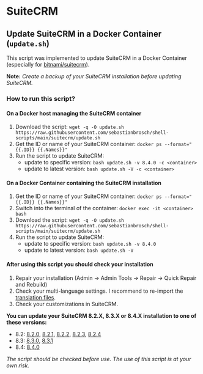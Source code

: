# SuiteCRM

## Update SuiteCRM in a Docker Container (`update.sh`)
This script was implemented to update SuiteCRM in a Docker Container (especially for [bitnami/suitecrm](https://hub.docker.com/r/bitnami/suitecrm/)).

**Note:** _Create a backup of your SuiteCRM installation before updating SuiteCRM._

### How to run this script?

#### On a Docker host managing the SuiteCRM container

 1. Download the script: `wget -q -O update.sh https://raw.githubusercontent.com/sebastianbrosch/shell-scripts/main/suitecrm/update.sh`
 2. Get the ID or name of your SuiteCRM container: `docker ps --format="{{.ID}} {{.Names}}"`
 3. Run the script to update SuiteCRM:
    - update to specific version: `bash update.sh -v 8.4.0 -c <container>`
    - update to latest version: `bash update.sh -V -c <container>`

#### On a Docker Container containing the SuiteCRM installation

 1. Get the ID or name of your SuiteCRM container: `docker ps --format="{{.ID}} {{.Names}}"`
 2. Switch into the terminal of the container: `docker exec -it <container> bash`
 3. Download the script: `wget -q -O update.sh https://raw.githubusercontent.com/sebastianbrosch/shell-scripts/main/suitecrm/update.sh`
 4. Run the script to update SuiteCRM:
    - update to specific version: `bash update.sh -v 8.4.0`
    - update to latest version: `bash update.sh -V`

#### After using this script you should check your installation

 1. Repair your installation (Admin &rarr; Admin Tools &rarr; Repair &rarr; Quick Repair and Rebuild)
 2. Check your multi-language settings. I recommend to re-import the [translation files](https://crowdin.com/project/suitecrmtranslations).
 3. Check your customizations in SuiteCRM.

**You can update your SuiteCRM 8.2.X, 8.3.X or 8.4.X installation to one of these versions:**

 - 8.2: [8.2.0](https://github.com/salesagility/SuiteCRM-Core/releases/tag/v8.2.0), [8.2.1](https://github.com/salesagility/SuiteCRM-Core/releases/tag/v8.2.1), [8.2.2](https://github.com/salesagility/SuiteCRM-Core/releases/tag/v8.2.2), [8.2.3](https://github.com/salesagility/SuiteCRM-Core/releases/tag/v8.2.3), [8.2.4](https://github.com/salesagility/SuiteCRM-Core/releases/tag/v8.2.4)
 - 8.3: [8.3.0](https://github.com/salesagility/SuiteCRM-Core/releases/tag/v8.3.0), [8.3.1](https://github.com/salesagility/SuiteCRM-Core/releases/tag/v8.3.1)
 - 8.4: [8.4.0](https://github.com/salesagility/SuiteCRM-Core/releases/tag/v8.4.0)

_The script should be checked before use. The use of this script is at your own risk._